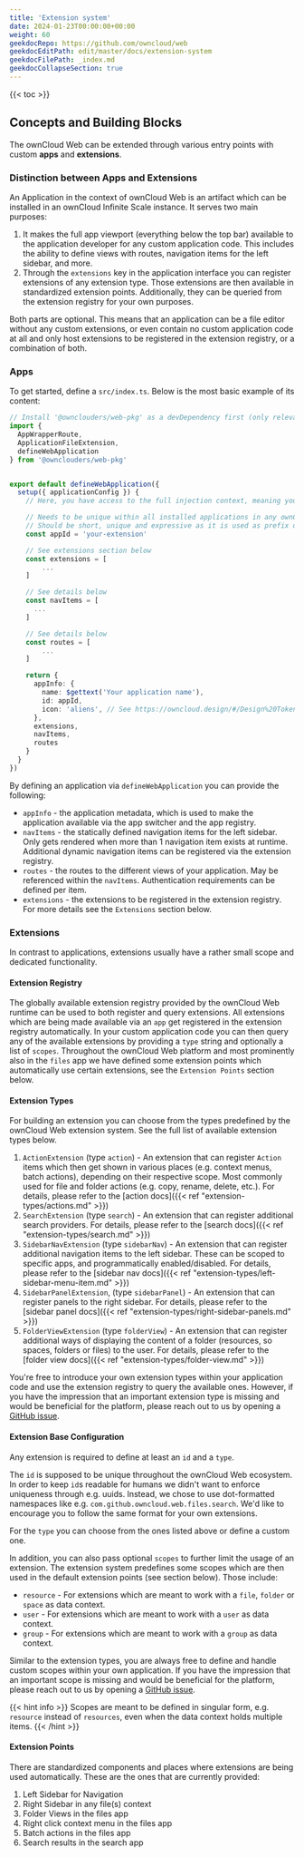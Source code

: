 ```yaml
---
title: 'Extension system'
date: 2024-01-23T00:00:00+00:00
weight: 60
geekdocRepo: https://github.com/owncloud/web
geekdocEditPath: edit/master/docs/extension-system
geekdocFilePath: _index.md
geekdocCollapseSection: true
---
```


{{< toc >}}

## Concepts and Building Blocks

The ownCloud Web can be extended through various entry points with custom **apps** and **extensions**.

### Distinction between Apps and Extensions

An Application in the context of ownCloud Web is an artifact which can be installed in an ownCloud Infinite Scale instance.
It serves two main purposes:
1. It makes the full app viewport (everything below the top bar) available to the application developer for any custom
   application code. This includes the ability to define views with routes, navigation items for the left sidebar, and more.
2. Through the `extensions` key in the application interface you can register extensions of any extension type. Those extensions 
   are then available in standardized extension points. Additionally, they can be queried from the extension registry for 
   your own purposes.

Both parts are optional. This means that an application can be a file editor without any custom extensions, or even contain
no custom application code at all and only host extensions to be registered in the extension registry, or a combination of both.

### Apps

To get started, define a `src/index.ts`. Below is the most basic example of its content:

```typescript
// Install '@ownclouders/web-pkg' as a devDependency first (only relevant for types and autocompletion, dependency is already provided by ownCloud Web at runtime). 
import {
  AppWrapperRoute,
  ApplicationFileExtension,
  defineWebApplication
} from '@ownclouders/web-pkg'


export default defineWebApplication({
  setup({ applicationConfig }) {
    // Here, you have access to the full injection context, meaning you can use all composables that we provide via web-pkg

    // Needs to be unique within all installed applications in any ownCloud web instance
    // Should be short, unique and expressive as it is used as prefix on all routes within your application
    const appId = 'your-extension' 

    // See extensions section below
    const extensions = [
        ...
    ]

    // See details below
    const navItems = [
      ...
    ]

    // See details below
    const routes = [
        ...
    ]

    return {
      appInfo: {
        name: $gettext('Your application name'),
        id: appId,
        icon: 'aliens', // See https://owncloud.design/#/Design%20Tokens/IconList for available options
      },
      extensions,
      navItems,
      routes
    }
  }
})
```

By defining an application via `defineWebApplication` you can provide the following:
- `appInfo` - the application metadata, which is used to make the application available via the app switcher and the app registry.
- `navItems` - the statically defined navigation items for the left sidebar. Only gets rendered when more than 1 navigation item exists at runtime. 
Additional dynamic navigation items can be registered via the extension registry.
- `routes` - the routes to the different views of your application. May be referenced within the `navItems`. Authentication requirements can be defined per item.
- `extensions` - the extensions to be registered in the extension registry. For more details see the `Extensions` section below.

### Extensions

In contrast to applications, extensions usually have a rather small scope and dedicated functionality.

#### Extension Registry

The globally available extension registry provided by the ownCloud Web runtime can be used to both register and query extensions. All extensions
which are being made available via an `app` get registered in the extension registry automatically. In your custom application code you can
then query any of the available extensions by providing a `type` string and optionally a list of `scopes`. Throughout the ownCloud Web platform
and most prominently also in the `files` app we have defined some extension points which automatically use certain extensions, see the 
`Extension Points` section below.

#### Extension Types

For building an extension you can choose from the types predefined by the ownCloud Web extension system. See the full list of available extension types below.

1. `ActionExtension` (type `action`) - An extension that can register `Action` items which then get shown in various places (e.g. context menus, batch actions), depending on their 
respective scope. Most commonly used for file and folder actions (e.g. copy, rename, delete, etc.). For details, please refer to the [action docs]({{< ref "extension-types/actions.md" >}})
2. `SearchExtension` (type `search`) - An extension that can register additional search providers. For details, please refer to the [search docs]({{< ref "extension-types/search.md" >}})
3. `SidebarNavExtension` (type `sidebarNav`) - An extension that can register additional navigation items to the left sidebar. These can be scoped to specific apps, and programmatically enabled/disabled.
For details, please refer to the [sidebar nav docs]({{< ref "extension-types/left-sidebar-menu-item.md" >}})
4. `SidebarPanelExtension`, (type `sidebarPanel`) - An extension that can register panels to the right sidebar. For details, please refer to the [sidebar panel docs]({{< ref "extension-types/right-sidebar-panels.md" >}})
5. `FolderViewExtension` (type `folderView`) - An extension that can register additional ways of displaying the content of a folder (resources, so spaces, folders or files) to the user.
For details, please refer to the [folder view docs]({{< ref "extension-types/folder-view.md" >}})

You're free to introduce your own extension types within your application code and use the extension registry to query the available ones. However, if you have the impression
that an important extension type is missing and would be beneficial for the platform, please reach out to us by opening a [GitHub issue](https://github.com/owncloud/web/issues/new/choose).

#### Extension Base Configuration

Any extension is required to define at least an `id` and a `type`.

The `id` is supposed to be unique throughout the ownCloud Web ecosystem. In order to keep `id`s readable for humans we didn't want to enforce uniqueness through e.g. uuids. 
Instead, we chose to use dot-formatted namespaces like e.g. `com.github.owncloud.web.files.search`. We'd like to encourage you to follow the same format for your own extensions.

For the `type` you can choose from the ones listed above or define a custom one.

In addition, you can also pass optional `scopes` to further limit the usage of an extension. The extension system predefines some scopes which are then used in the default extension
points (see section below). Those include:
- `resource` - For extensions which are meant to work with a `file`, `folder` or `space` as data context.
- `user` - For extensions which are meant to work with a `user` as data context.
- `group` - For extensions which are meant to work with a `group` as data context.

Similar to the extension types, you are always free to define and handle custom scopes within your own application. If you have the impression
that an important scope is missing and would be beneficial for the platform, please reach out to us by opening a [GitHub issue](https://github.com/owncloud/web/issues/new/choose).

{{< hint info >}}
Scopes are meant to be defined in singular form, e.g. `resource` instead of `resources`, even when the data context holds multiple items.
{{< /hint >}}

#### Extension Points

There are standardized components and places where extensions are being used automatically. These are the ones that are currently provided:

1. Left Sidebar for Navigation
2. Right Sidebar in any file(s) context 
3. Folder Views in the files app 
4. Right click context menu in the files app 
5. Batch actions in the files app
6. Search results in the search app
